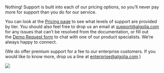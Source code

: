 Nothing! Support is built into each of our pricing options, so you’ll never pay more for support than you do for our service.

You can look at the [Pricing page](https://www.algolia.com/pricing) to see what levels of support are provided by tier. You should also feel free to drop us an email at [support@algolia.com](mailto:support@algolia.com) for any issues that can’t be resolved from the documentation, or fill out the [Demo Request form](https://www.algolia.com/schedule-demo) to chat with one of our product specialists. We’re always happy to connect.

(We do offer premium support for a fee to our enterprise customers. If you would like to know more, drop us a line at [enterprise@algolia.com](mailto:enterprise@algolia.com).)

![](https://s3.amazonaws.com/helpscout.net/docs/assets/557c2386e4b01a224b42b2b3/images/55e021ba9033600a295288a3/file-usOGRsz5Bq.png)